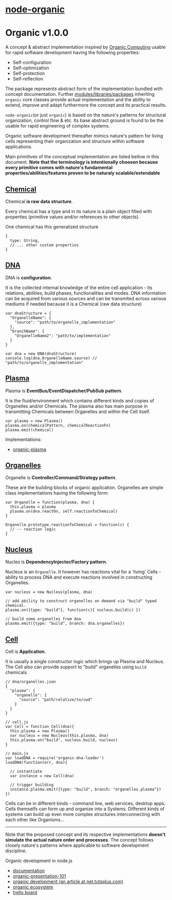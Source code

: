# [node-organic](http://node-organic.com)

# Organic v1.0.0

A concept & abstract implementation inspired by [Organic Computing](en.wikipedia.org/wiki/Organic_computing) usable for rapid software development having the following properties:

* Self-configuration
* Self-optimization
* Self-protection
* Self-reflection

The package represents abstract form of the implementation bundled with concept documentation.
Further [modules/libraries/packages](http://node-organic.com/#/modules) inheriting `organic` core classes provide actual implementation and the ability to extend, improve and adapt furthermore the concept and its practical results.

`node-organic`(or just `organic`) is based on the nature's patterns for structural organization, control flow & etc. Its base abstract ground is found to be the usable for rapid engineering of complex systems.

Organic software development thereafter mimics nature's pattern for living cells representing their organization and structure within software applications.

Main primitives of the conceptual implementation are listed bellow in this document. **Note that the terminology is intentionally choosen because every primitive comes with nature's fundamental properties/abilities/features proven to be naturaly scalable/extendable**

## [Chemical](./docs/Chemical.md)

Chemical **is raw data structure**.

Every chemical has a type and in its nature is a plain object filled with properties (primitive values and/or references to other objects).

One chemical has this generalized structure

    {
      type: String,
      // ... other custom properties
    }

## [DNA](./docs/DNA.md)

DNA is **configuration**.

It is the collected internal knowledge of the entire cell application - its relations, abilities, build phases, functionalities and modes. DNA information can be acquired from various sources and can be transmited across various mediums if needed because it is a Chemical (raw data structure)

    var dnaStructure = {
      "OrganelleName": {
        "source": "path/to/organelle_implementation"
      },
      "branchName": {
        "OrganelleName2": "path/to/implementation"
      }
    }

    var dna = new DNA(dnaStructure)
    console.log(dna.OrganelleName.source) // "path/to/organelle_implementation"

## [Plasma](./docs/Plasma.md)

Plasma is **EventBus/EventDispatcher/PubSub pattern**.

It is the fluid/environment which contains different kinds and copies of Organelles and/or Chemicals. The plasma also has main purpose in transmitting Chemicals between Organelles and within the Cell itself.

    var plasma = new Plasma()
    plasma.on(chemicalPattern, chemicalReactionFn)
    plasma.emit(chemical)

Implementations:

* [organic-plasma](https://github.com/outbounder/organic-plasma)

## [Organelles](./docs/Organel.md)

Organelle is **Controller/Command/Strategy pattern**.

These are the building blocks of organic application. Organelles are simple class implementations having the following form:

    var Organelle = function(plasma, dna) {
      this.plasma = plasma
      plasma.on(dna.reactOn, self.reactionToChemical)
    }

    Organelle.prototype.reactionToChemical = function(c) {
      // -- reaction logic
    }

## [Nucleus](./docs/Nucleus.md)

Nucles is **DependencyInjector/Factory pattern**.

Nucleus is an `Organelle`. It however has reactions vital for a 'living' Cells - ability to process DNA and execute reactions involved in constructing Organelles.

    var nucleus = new Nucleus(plasma, dna)

    // add ability to construct organelles on demand via "build" typed chemical.
    plasma.on({type: "build"}, function(c){ nucleus.build(c) })

    // build some organelles from dna
    plasma.emit({type: "build", branch: dna.organelles})

## [Cell](./docs/Cell.md)

Cell is **Application**.

It is usually a single constructor logic which brings up Plasma and Nucleus. The Cell also can provide support to "build" organelles using `build` chemicals.

    // dna/organelles.json
    {
      "plasma": {
        "organelle": {
          "source": "path/relative/to/cwd"
        }
      }
    }

    // cell.js
    var Cell = function Cell(dna){
      this.plasma = new Plasma()
      var nucleus = new Nucleus(this.plasma, dna)
      this.plasma.on("build", nucleus.build, nucleus)
    }

    // main.js
    var loadDNA = require('organic-dna-loader')
    loadDNA(function(err, dna){

      // instantiate
      var instance = new Cell(dna)

      // trigger building
      instance.plasma.emit({type: "build", branch: "organelles.plasma"})
    })


Cells can be in different kinds - command line, web services, desktop apps.
Cells themselfs can form up and organize into a Systems.
Different kinds of systems can build up even more complex structures interconnecting with each other like Organisms...

-----
Note that the proposed concept and its respective implementations **doesn't simulate the actual nature order and processes**.
The concept follows closely nature's patterns where applicable to software development discipline.


Organic development in node.js

* [documentation](https://github.com/VarnaLab/node-organic/blob/master/docs)
* [organic-presentation-101](http://outbounder.github.io/organic-presentation-101/#/)
* [organic development (an article at net.tutsplus.com)](http://net.tutsplus.com/tutorials/javascript-ajax/organic-development/)
* [organic ecosystem](http://wisdom.camplight.net/wisdom/51194d8ca672da1148000007/ecosystem)
* [trello board](https://trello.com/board/node-organic/50659ffd3a3664af033e2024)
